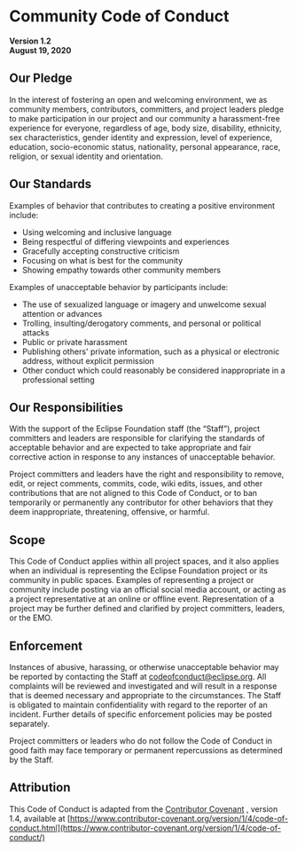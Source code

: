 # Community Code of Conduct

**Version 1.2  
August 19, 2020**

## Our Pledge

In the interest of fostering an open and welcoming environment, we as community members, contributors, committers, and project leaders pledge to make participation in our project and our community a harassment-free experience for everyone, regardless of age, body size, disability, ethnicity, sex characteristics, gender identity and expression, level of experience, education, socio-economic status, nationality, personal appearance, race, religion, or sexual identity and orientation.

## Our Standards

Examples of behavior that contributes to creating a positive environment include:

*   Using welcoming and inclusive language
*   Being respectful of differing viewpoints and experiences
*   Gracefully accepting constructive criticism
*   Focusing on what is best for the community
*   Showing empathy towards other community members

Examples of unacceptable behavior by participants include:

*   The use of sexualized language or imagery and unwelcome sexual attention or advances
*   Trolling, insulting/derogatory comments, and personal or political attacks
*   Public or private harassment
*   Publishing others' private information, such as a physical or electronic address, without explicit permission
*   Other conduct which could reasonably be considered inappropriate in a professional setting

## Our Responsibilities

With the support of the Eclipse Foundation staff (the “Staff”), project committers and leaders are responsible for clarifying the standards of acceptable behavior and are expected to take appropriate and fair corrective action in response to any instances of unacceptable behavior.

Project committers and leaders have the right and responsibility to remove, edit, or reject comments, commits, code, wiki edits, issues, and other contributions that are not aligned to this Code of Conduct, or to ban temporarily or permanently any contributor for other behaviors that they deem inappropriate, threatening, offensive, or harmful.

## Scope

This Code of Conduct applies within all project spaces, and it also applies when an individual is representing the Eclipse Foundation project or its community in public spaces. Examples of representing a project or community include posting via an official social media account, or acting as a project representative at an online or offline event. Representation of a project may be further defined and clarified by project committers, leaders, or the EMO.

## Enforcement

Instances of abusive, harassing, or otherwise unacceptable behavior may be reported by contacting the Staff at codeofconduct@eclipse.org. All complaints will be reviewed and investigated and will result in a response that is deemed necessary and appropriate to the circumstances. The Staff is obligated to maintain confidentiality with regard to the reporter of an incident. Further details of specific enforcement policies may be posted separately.

Project committers or leaders who do not follow the Code of Conduct in good faith may face temporary or permanent repercussions as determined by the Staff.

## Attribution

This Code of Conduct is adapted from the [Contributor Covenant](https://www.contributor-covenant.org) , version 1.4, available at [https://www.contributor-covenant.org/version/1/4/code-of-conduct.html](https://www.contributor-covenant.org/version/1/4/code-of-conduct/)
